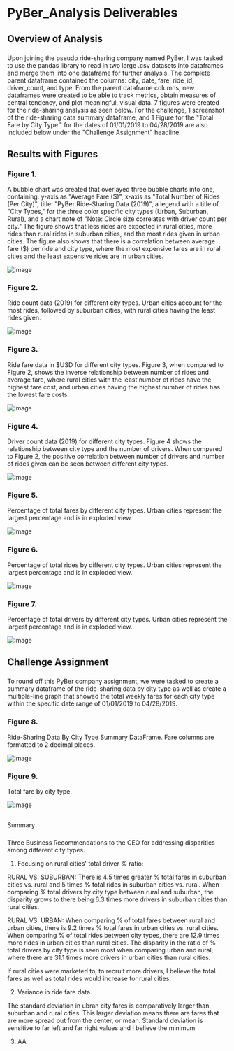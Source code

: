 # PyBer_Analysis Deliverables

## Overview of Analysis

### 
Upon joining the pseudo ride-sharing company named PyBer, I was tasked to use the pandas library to read in two large .csv datasets into dataframes and merge them into one dataframe for further analysis. The complete parent dataframe contained the columns: city, date, fare, ride_id, driver_count, and type. From the parent dataframe columns, new dataframes were created to be able to track metrics, obtain measures of central tendency, and plot meaningful, visual data. 7 figures were created for the ride-sharing analysis as seen below. For the challenge, 1 screenshot of the ride-sharing data summary dataframe, and 1 Figure for the "Total Fare by City Type." for the dates of 01/01/2019 to 04/28/2019 are also included below under the "Challenge Assignment" headline.

## Results with Figures

### Figure 1.
A bubble chart was created that overlayed three bubble charts into one, containing: y-axis as "Average Fare ($)", x-axis as "Total Number of Rides (Per City)", title: "PyBer Ride-Sharing Data (2019)", a legend with a title of "City Types," for the three color specific city types (Urban, Suburban, Rural), and a chart note of "Note: Circle size correlates with driver count per city." The figure shows that less rides are expected in rural cities, more rides than rural rides in suburban cities, and the most rides given in urban cities. The figure also shows that there is a correlation between average fare ($) per ride and city type, where the most expensive fares are in rural cities and the least expensive rides are in urban cities.

![image](https://github.com/derekhuggens/PyBer_Analysis/blob/a4167dfe92cc4c339840c20f49fcb79f72133572/analysis/Fig1.png)

### Figure 2.
Ride count data (2019) for different city types. Urban cities account for the most rides, followed by suburban cities, with rural cities having the least rides given.

![image](https://github.com/derekhuggens/PyBer_Analysis/blob/babc1eff02d20967596ba9fd73dc074d7042d797/analysis/Fig2.png)

### Figure 3.
Ride fare data in $USD for different city types. Figure 3, when compared to Figure 2, shows the inverse relationship between number of rides and average fare, where rural cities with the least number of rides have the highest fare cost, and urban cities having the highest number of rides has the lowest fare costs.

![image](https://github.com/derekhuggens/PyBer_Analysis/blob/babc1eff02d20967596ba9fd73dc074d7042d797/analysis/Fig3.png)

### Figure 4.
Driver count data (2019) for different city types. Figure 4 shows the relationship between city type and the number of drivers. When compared to Figure 2, the positive correlation between number of drivers and number of rides given can be seen between different city types.

![image](https://github.com/derekhuggens/PyBer_Analysis/blob/babc1eff02d20967596ba9fd73dc074d7042d797/analysis/Fig4.png)

### Figure 5.
Percentage of total fares by different city types. Urban cities represent the largest percentage and is in exploded view.

![image](https://github.com/derekhuggens/PyBer_Analysis/blob/babc1eff02d20967596ba9fd73dc074d7042d797/analysis/Fig5.png)

### Figure 6.
Percentage of total rides by different city types. Urban cities represent the largest percentage and is in exploded view.

![image](https://github.com/derekhuggens/PyBer_Analysis/blob/babc1eff02d20967596ba9fd73dc074d7042d797/analysis/Fig6.png)

### Figure 7.
Percentage of total drivers by different city types. Urban cities represent the largest percentage and is in exploded view.

![image](https://github.com/derekhuggens/PyBer_Analysis/blob/babc1eff02d20967596ba9fd73dc074d7042d797/analysis/Fig7.png)

## Challenge Assignment

### 
To round off this PyBer company assignment, we were tasked to create a summary dataframe of the ride-sharing data by city type as well as create a multiple-line graph that showed the total weekly fares for each city type within the specific date range of 01/01/2019 to 04/28/2019.

### Figure 8. 
Ride-Sharing Data By City Type Summary DataFrame. Fare columns are formatted to 2 decimal places.

![image](https://github.com/derekhuggens/PyBer_Analysis/blob/ae50900f91bd8d80b442610a111b8e2e41449e02/ride_sharing_summary_df.png)

### Figure 9.
Total fare by city type.

![image](https://github.com/derekhuggens/PyBer_Analysis/blob/babc1eff02d20967596ba9fd73dc074d7042d797/analysis/PyBer_fare_summary.png)

##
Summary
###
Three Business Recommendations to the CEO for addressing disparities among different city types.

  1. Focusing on rural cities' total driver % ratio: 

RURAL VS. SUBURBAN: There is 4.5 times greater % total fares in suburban cities vs. rural and 5 times % total rides in suburban cities vs. rural. When comparing % total drivers by city type between rural and suburban, the disparity grows to there being 6.3 times more drivers in suburban cities than rural cities. 

RURAL VS. URBAN: When comparing % of total fares between rural and urban cities, there is 9.2 times % total fares in urban cities vs. rural cities. When comparing % of total rides between city types, there are 12.9 times more rides in urban cities than rural cities. The disparity in the ratio of % total drivers by city type is seen most when comparing urban and rural, where there are 31.1 times more drivers in urban cities than rural cities. 

If rural cities were marketed to, to recruit more drivers, I believe the total fares as well as total rides would increase for rural cities.
  
  2. Variance in ride fare data.

The standard deviation in ubran city fares is comparatively larger than suburban and rural cities. This larger deviation means there are fares that are more spread out from the center, or mean. Standard deviation is sensitive to far left and far right values and I believe the minimum 
  
  3. AA
